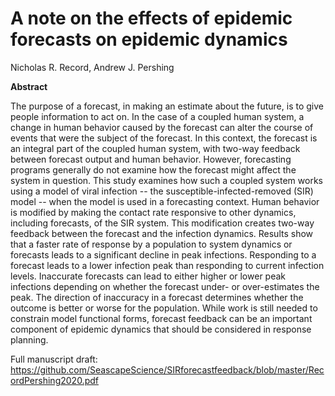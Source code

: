 # A note on the effects of epidemic forecasts on epidemic dynamics
Nicholas R. Record, Andrew J. Pershing

**Abstract**

The purpose of a forecast, in making an estimate about the future, is to give people information to act on. In the case of a coupled human system, a change in human behavior caused by the forecast can alter the course of events that were the subject of the forecast. In this context, the forecast is an integral part of the coupled human system, with two-way feedback between forecast output and human behavior. However, forecasting programs generally do not examine how the forecast might affect the system in question. This study examines how such a coupled system works using a model of viral infection -- the susceptible-infected-removed (SIR) model -- when the model is used in a forecasting context. Human behavior is modified by making the contact rate responsive to other dynamics, including forecasts, of the SIR system. This modification creates two-way feedback between the forecast and the infection dynamics. Results show that a faster rate of response by a population to system dynamics or forecasts leads to a significant decline in peak infections. Responding to a forecast leads to a lower infection peak than responding to current infection levels. Inaccurate forecasts can lead to either higher or lower peak infections depending on whether the forecast under- or over-estimates the peak. The direction of inaccuracy in a forecast determines whether the outcome is better or worse for the population. While work is still needed to constrain model functional forms, forecast feedback can be an important component of epidemic dynamics that should be considered in response planning.

Full manuscript draft: https://github.com/SeascapeScience/SIRforecastfeedback/blob/master/RecordPershing2020.pdf
